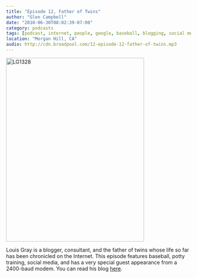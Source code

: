 ```yaml
---
title: "Episode 12, Father of Twins"
author: "Glen Campbell"
date: "2010-06-30T08:02:39-07:00"
category: podcasts
tags: [podcast, internet, people, google, baseball, blogging, social media, friendfeed]
location: "Morgan Hill, CA"
audio: http://cdn.broadpool.com/12-episode-12-father-of-twins.mp3
---
```


<a href="http://www.flickr.com/photos/gecampbell/8585814671/" title="LG1328 by gecampbell, on Flickr"><img src="http://farm9.staticflickr.com/8386/8585814671_41f6876dfd.jpg" width="376" height="500" alt="LG1328"></a>

Louis Gray is a blogger, consultant, and the father of twins whose life so far has been chronicled on the Internet. This episode features baseball, potty training, social media, and has a very special guest appearance from a 2400-baud modem. You can read his blog [here](http://louisgray.com/).

